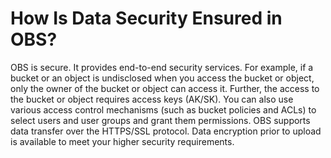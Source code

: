 # How Is Data Security Ensured in OBS?<a name="obs_faq_0038"></a>

OBS is secure. It provides end-to-end security services. For example, if a bucket or an object is undisclosed when you access the bucket or object, only the owner of the bucket or object can access it. Further, the access to the bucket or object requires access keys \(AK/SK\). You can also use various access control mechanisms \(such as bucket policies and ACLs\) to select users and user groups and grant them permissions. OBS supports data transfer over the HTTPS/SSL protocol. Data encryption prior to upload is available to meet your higher security requirements.

